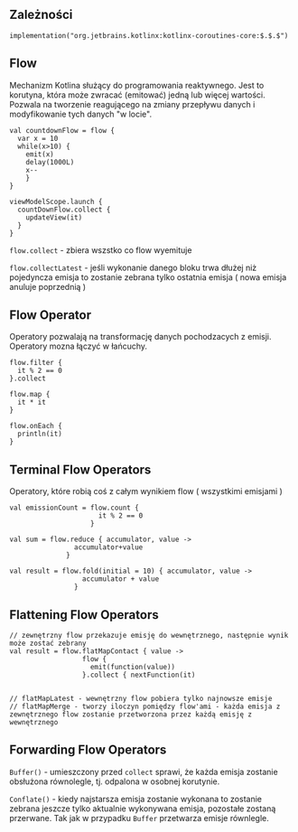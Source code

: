 ## Zależności

`implementation("org.jetbrains.kotlinx:kotlinx-coroutines-core:$.$.$")`

## Flow

Mechanizm Kotlina służący do programowania reaktywnego. Jest to korutyna, która może zwracać (emitować) jedną lub więcej wartości. Pozwala na tworzenie reagującego na zmiany przepływu danych i modyfikowanie tych danych "w locie". 

```
val countdownFlow = flow {
  var x = 10
  while(x>10) {
    emit(x)
    delay(1000L)
    x--
    }
}
```

```
viewModelScope.launch {
  countDownFlow.collect {
    updateView(it)
  }
}
```

`flow.collect` - zbiera wszstko co flow wyemituje 

`flow.collectLatest` - jeśli wykonanie danego bloku trwa dłużej niż pojedyncza emisja to zostanie zebrana tylko ostatnia emisja ( nowa emisja anuluje poprzednią )

## Flow Operator

Operatory pozwalają na transformację danych pochodzacych z emisji. Operatory mozna łączyć w łańcuchy.

```
flow.filter {
  it % 2 == 0
}.collect
```

```
flow.map {
  it * it
}
```

```
flow.onEach {
  println(it)
}
```

## Terminal Flow Operators

Operatory, które robią coś z całym wynikiem flow ( wszystkimi emisjami )

```
val emissionCount = flow.count {
                      it % 2 == 0
                    }
```

```
val sum = flow.reduce { accumulator, value ->
                accumulator+value
              }
```

```
val result = flow.fold(initial = 10) { accumulator, value -> 
                  accumulator + value
                }
```
      
## Flattening Flow Operators

```
// zewnętrzny flow przekazuje emisję do wewnętrznego, następnie wynik może zostać zebrany
val result = flow.flatMapContact { value ->
                  flow {
                    emit(function(value))
                  }.collect { nextFunction(it)
                  
                  
// flatMapLatest - wewnętrzny flow pobiera tylko najnowsze emisje
// flatMapMerge - tworzy iloczyn pomiędzy flow'ami - każda emisja z zewnętrznego flow zostanie przetworzona przez każdą emisję z wewnętrznego
```

## Forwarding Flow Operators

`Buffer()` - umieszczony przed `collect` sprawi, że każda emisja zostanie obsłużona równolegle, tj. odpalona w osobnej korutynie.

`Conflate()` - kiedy najstarsza emisja zostanie wykonana to zostanie zebrana jeszcze tylko aktualnie wykonywana emisja, pozostałe zostaną przerwane. Tak jak w przypadku `Buffer` przetwarza emisje równlegle.
                 
